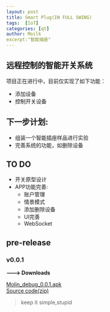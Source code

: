 ```yaml
---
layout: post
title: Smart Plug(IN FULL SWING)
tags:  [IoT]
categories: [qt]
author: Moilk
excerpt:"智能插座"
---
```


## 远程控制的智能开关系统  

项目正在进行中，目前仅实现了如下功能：  

- 添加设备  
- 控制开关设备  

## 下一步计划:  

- 组装一个智能插座样品进行实验  
- 完善系统的功能，如删除设备  

## TO DO  

- 开关原型设计  
- APP功能完善:  
	+ 账户管理  
	+ 情景模式  
	+ 添加删除设备  
	+ UI完善  
	+ WebSocket  

## pre-release  

### v0.0.1  

**---> Downloads**  

[Molin_debug_0.0.1.apk](https://github.com/Moilk/Molin/releases/download/v0.0.1/Molin_debug_0.0.1.apk)  
[Source code(zip)](https://github.com/Moilk/Molin/archive/v0.0.1.zip)  

  

> keep it simple,stupid